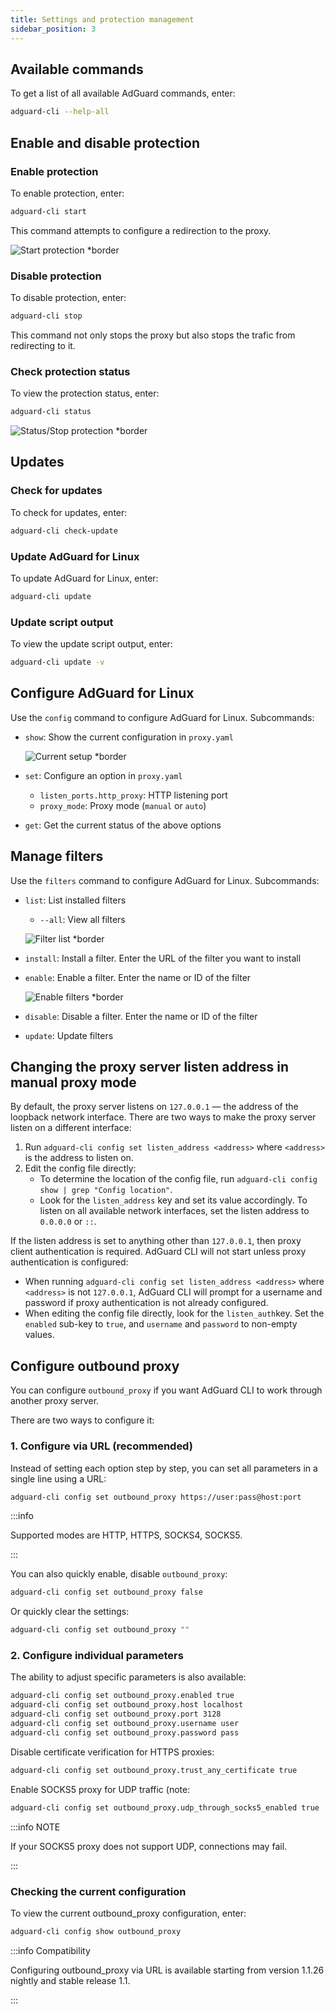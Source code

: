 ```yaml
---
title: Settings and protection management
sidebar_position: 3
---
```


## Available commands

To get a list of all available AdGuard commands, enter:

```sh
adguard-cli --help-all
```

## Enable and disable protection

### Enable protection

To enable protection, enter:

```sh
adguard-cli start
```

This command attempts to configure a redirection to the proxy.

![Start protection *border](https://cdn.adtidy.org/content/Kb/ad_blocker/linux/start-protection.gif)

### Disable protection

To disable protection, enter:

```sh
adguard-cli stop
```

This command not only stops the proxy but also stops the trafic from redirecting to it.

### Check protection status

To view the protection status, enter:

```sh
adguard-cli status
```

![Status/Stop protection *border](https://cdn.adtidy.org/content/Kb/ad_blocker/linux/activation6.png)

## Updates

### Check for updates

To check for updates, enter:

```sh
adguard-cli check-update
```

### Update AdGuard for Linux

To update AdGuard for Linux, enter:

```sh
adguard-cli update
```

### Update script output

To view the update script output, enter:

```sh
adguard-cli update -v
```

## Configure AdGuard for Linux

Use the `config` command to configure AdGuard for Linux. Subcommands:

- `show`: Show the current configuration in `proxy.yaml`

    ![Current setup *border](https://cdn.adtidy.org/content/Kb/ad_blocker/linux/activation7.png)

- `set`: Configure an option in `proxy.yaml`
    - `listen_ports.http_proxy`: HTTP listening port
    - `proxy_mode`: Proxy mode (`manual` or `auto`)
- `get`: Get the current status of the above options

## Manage filters

Use the `filters` command to configure AdGuard for Linux. Subcommands:

- `list`: List installed filters
    - `--all`: View all filters

    ![Filter list *border](https://cdn.adtidy.org/content/Kb/ad_blocker/linux/filter-list.png)

- `install`: Install a filter. Enter the URL of the filter you want to install
- `enable`: Enable a filter. Enter the name or ID of the filter

    ![Enable filters *border](https://cdn.adtidy.org/content/Kb/ad_blocker/linux/built-in-filters.png)

- `disable`: Disable a filter. Enter the name or ID of the filter
- `update`: Update filters

## Changing the proxy server listen address in manual proxy mode

By default, the proxy server listens on `127.0.0.1` — the address of the loopback network interface.
There are two ways to make the proxy server listen on a different interface:

1. Run `adguard-cli config set listen_address <address>` where `<address>` is the address to listen on.
2. Edit the config file directly:
    - To determine the location of the config file, run `adguard-cli config show | grep "Config location"`.
    - Look for the `listen_address` key and set its value accordingly. To listen on all available network interfaces, set the listen address to `0.0.0.0` or `::`.

If the listen address is set to anything other than `127.0.0.1`, then proxy client authentication is required. AdGuard CLI will not start unless proxy authentication is configured:

- When running `adguard-cli config set listen_address <address>` where `<address>` is not `127.0.0.1`, AdGuard CLI will prompt for a username and password if proxy authentication is not already configured.
- When editing the config file directly, look for the `listen_auth`key. Set the `enabled` sub-key to `true`, and `username` and `password` to non-empty values.

## Configure outbound proxy

You can configure `outbound_proxy` if you want AdGuard CLI to work through another proxy server.

There are two ways to configure it:

### 1. Configure via URL (recommended)

Instead of setting each option step by step, you can set all parameters in a single line using a URL:

```sh
adguard-cli config set outbound_proxy https://user:pass@host:port
```

:::info

Supported modes are HTTP, HTTPS, SOCKS4, SOCKS5.

:::

You can also quickly enable, disable `outbound_proxy`:

```sh
adguard-cli config set outbound_proxy false
```

Or quickly clear the settings:

```sh
adguard-cli config set outbound_proxy ""
```

### 2. Configure individual parameters

The ability to adjust specific parameters is also available:

```sh
adguard-cli config set outbound_proxy.enabled true
adguard-cli config set outbound_proxy.host localhost
adguard-cli config set outbound_proxy.port 3128
adguard-cli config set outbound_proxy.username user
adguard-cli config set outbound_proxy.password pass
```

Disable certificate verification for HTTPS proxies:

```sh
adguard-cli config set outbound_proxy.trust_any_certificate true
```

Enable SOCKS5 proxy for UDP traffic (note: 
```sh
adguard-cli config set outbound_proxy.udp_through_socks5_enabled true
```

:::info NOTE

If your SOCKS5 proxy does not support UDP, connections may fail.

:::


### Checking the current configuration

To view the current outbound_proxy configuration, enter:

```sh
adguard-cli config show outbound_proxy
```

:::info Compatibility

Configuring outbound_proxy via URL is available starting from version 1.1.26 nightly and stable release 1.1.

:::